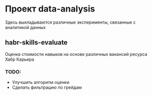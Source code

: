 # Проект data-analysis

Здесь выкладываются различные эксперименты, связанные с аналитикой данных

## habr-skills-evaluate

Оценка стоимости навыков на основе различных вакансий ресурса Хабр Карьера

### TODO:

- Улучшить алгоритм оценки
- Сделать фильтрацию по грейдам
